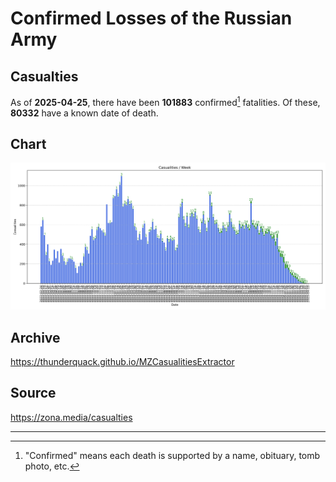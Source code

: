 
# Confirmed Losses of the Russian Army

## Casualties

As of **2025-04-25**, there have been **101883** confirmed[^1] fatalities.
Of these, **80332** have a known date of death.

## Chart

![7-Day Intervals Bar Chart](./docs/7days.svg)

## Archive

https://thunderquack.github.io/MZCasualitiesExtractor

## Source

https://zona.media/casualties

---

[^1]: "Confirmed" means each death is supported by a name, obituary, tomb photo, etc.
